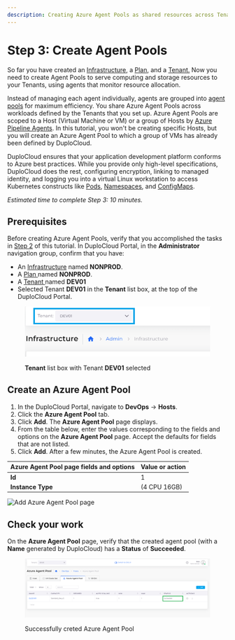 ```yaml
---
description: Creating Azure Agent Pools as shared resources across Tenants
---
```


# Step 3: Create Agent Pools

So far you have created an [Infrastructure](step-1-infrastructure.md), a [Plan](step-1-infrastructure.md), and a [Tenant.](step-2-tenant.md) Now you need to create Agent Pools to serve computing and storage resources to your Tenants, using agents that monitor resource allocation. &#x20;

Instead of managing each agent individually, agents are grouped into [agent pools](https://learn.microsoft.com/en-us/azure/devops/pipelines/agents/pools-queues?view=azure-devops\&tabs=yaml%2Cbrowser) for maximum efficiency. You share Azure Agent Pools across workloads defined by the Tenants that you set up. Azure Agent Pools are scoped to a Host (Virtual Machine or VM) or a group of Hosts by [Azure Pipeline Agents](https://learn.microsoft.com/en-us/azure/devops/pipelines/agents/agents?view=azure-devops\&tabs=browser). In this tutorial, you won't be creating specific Hosts, but you will create an Azure Agent Pool to which a group of VMs has already been defined by DuploCloud.

DuploCloud ensures that your application development platform conforms to Azure best practices. While you provide only high-level specifications, DuploCloud does the rest, configuring encryption, linking to managed identity, and logging you into a virtual Linux workstation to access Kubernetes constructs like [Pods](https://kubernetes.io/docs/concepts/workloads/pods/), [Namespaces](https://kubernetes.io/docs/concepts/overview/working-with-objects/namespaces/), and [ConfigMaps](https://kubernetes.io/docs/concepts/configuration/configmap/).&#x20;

_Estimated time to complete Step 3: 10 minutes._

## Prerequisites

Before creating Azure Agent Pools, verify that you accomplished the tasks in [Step 2](step-2-tenant.md) of this tutorial. In DuploCloud Portal, in the **Administrator** navigation group, confirm that you have:

* An [Infrastructure](step-1-infrastructure.md) named **NONPROD**.
* A [Plan ](step-1-infrastructure.md)named **NONPROD**.
* A [Tenant ](step-2-tenant.md)named **DEV01**
* Selected Tenant **DEV01** in the **Tenant** list box, at the top of the DuploCloud Portal.

<figure><img src="../../.gitbook/assets/tenant_dev01 (3).png" alt=""><figcaption><p><strong>Tenant</strong> list box with Tenant <strong>DEV01</strong> selected</p></figcaption></figure>

## Create an Azure Agent Pool

1. In the DuploCloud Portal, navigate to **DevOps** -> **Hosts**.
2. Click the **Azure Agent Pool** tab. &#x20;
3. Click **Add**. The **Azure Agent Pool** page displays.
4. From the table below, enter the values corresponding to the fields and options on the **Azure Agent Pool** page. Accept the defaults for fields that are not listed.&#x20;
5. Click **Add**. After a few minutes, the Azure Agent Pool is created.&#x20;

| Azure Agent Pool page fields and options | Value or action |
| ---------------------------------------- | --------------- |
| **Id**                                   | 1               |
| **Instance Type**                        | (4 CPU 16GB)    |

![Add Azure Agent Pool page ](<../../.gitbook/assets/image (42).png>)

## Check your work

On the **Azure Agent Pool** page, verify that the created agent pool (with a **Name** generated by DuploCloud) has a **Status** of **Succeeded**.&#x20;

<figure><img src="../../.gitbook/assets/Azure_GS_Pools_3_Verify (1).png" alt=""><figcaption><p>Successfully creted Azure Agent Pool</p></figcaption></figure>
